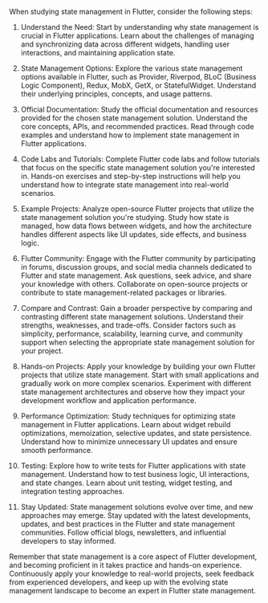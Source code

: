 When studying state management in Flutter, consider the following steps:

1. Understand the Need: Start by understanding why state management is crucial in Flutter applications. Learn about the challenges of managing and synchronizing data across different widgets, handling user interactions, and maintaining application state.

2. State Management Options: Explore the various state management options available in Flutter, such as Provider, Riverpod, BLoC (Business Logic Component), Redux, MobX, GetX, or StatefulWidget. Understand their underlying principles, concepts, and usage patterns.

3. Official Documentation: Study the official documentation and resources provided for the chosen state management solution. Understand the core concepts, APIs, and recommended practices. Read through code examples and understand how to implement state management in Flutter applications.

4. Code Labs and Tutorials: Complete Flutter code labs and follow tutorials that focus on the specific state management solution you're interested in. Hands-on exercises and step-by-step instructions will help you understand how to integrate state management into real-world scenarios.

5. Example Projects: Analyze open-source Flutter projects that utilize the state management solution you're studying. Study how state is managed, how data flows between widgets, and how the architecture handles different aspects like UI updates, side effects, and business logic.

6. Flutter Community: Engage with the Flutter community by participating in forums, discussion groups, and social media channels dedicated to Flutter and state management. Ask questions, seek advice, and share your knowledge with others. Collaborate on open-source projects or contribute to state management-related packages or libraries.

7. Compare and Contrast: Gain a broader perspective by comparing and contrasting different state management solutions. Understand their strengths, weaknesses, and trade-offs. Consider factors such as simplicity, performance, scalability, learning curve, and community support when selecting the appropriate state management solution for your project.

8. Hands-on Projects: Apply your knowledge by building your own Flutter projects that utilize state management. Start with small applications and gradually work on more complex scenarios. Experiment with different state management architectures and observe how they impact your development workflow and application performance.

9. Performance Optimization: Study techniques for optimizing state management in Flutter applications. Learn about widget rebuild optimizations, memoization, selective updates, and state persistence. Understand how to minimize unnecessary UI updates and ensure smooth performance.

10. Testing: Explore how to write tests for Flutter applications with state management. Understand how to test business logic, UI interactions, and state changes. Learn about unit testing, widget testing, and integration testing approaches.

11. Stay Updated: State management solutions evolve over time, and new approaches may emerge. Stay updated with the latest developments, updates, and best practices in the Flutter and state management communities. Follow official blogs, newsletters, and influential developers to stay informed.

Remember that state management is a core aspect of Flutter development, and becoming proficient in it takes practice and hands-on experience. Continuously apply your knowledge to real-world projects, seek feedback from experienced developers, and keep up with the evolving state management landscape to become an expert in Flutter state management.
